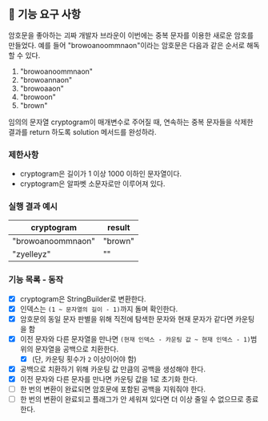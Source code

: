 ## 🚀 기능 요구 사항

암호문을 좋아하는 괴짜 개발자 브라운이 이번에는 중복 문자를 이용한 새로운 암호를 만들었다. 예를 들어 "browoanoommnaon"이라는 암호문은 다음과 같은 순서로 해독할 수 있다.

1. "browoanoommnaon"
2. "browoannaon"
3. "browoaaon"
4. "browoon"
5. "brown"

임의의 문자열 cryptogram이 매개변수로 주어질 때, 연속하는 중복 문자들을 삭제한 결과를 return 하도록 solution 메서드를 완성하라.

### 제한사항

- cryptogram은 길이가 1 이상 1000 이하인 문자열이다.
- cryptogram은 알파벳 소문자로만 이루어져 있다.

### 실행 결과 예시

| cryptogram | result |
| --- | --- |
| "browoanoommnaon" | "brown" |
| "zyelleyz" | "" |

### 기능 목록 - 동작
- [X] cryptogram은 StringBuilder로 변환한다.
- [X] 인덱스는 `(1 ~ 문자열의 길이 - 1)`까지 돌며 확인한다.
- [X] 암호문의 동일 문자 판별을 위해 직전에 탐색한 문자와 현재 문자가 같다면 카운팅을 함
- [X] 이전 문자와 다른 문자열을 만나면 `(현재 인덱스 - 카운팅 값 ~ 현재 인덱스 - 1)`범위의 문자열을 공백으로 치환한다. 
  - [X] (단, 카운팅 횟수가 `2` 이상이어야 함)
- [X] 공백으로 치환하기 위해 카운팅 값 만큼의 공백을 생성해야 한다.
- [X] 이전 문자와 다른 문자를 만나면 카운팅 값을 1로 초기화 한다.
- [ ] 한 번의 변환이 완료되면 암호문에 포함된 공백을 지워줘야 한다.
- [ ] 한 번의 변환이 완료되고 플래그가 안 세워져 있다면 더 이상 줄일 수 없으므로 종료한다.